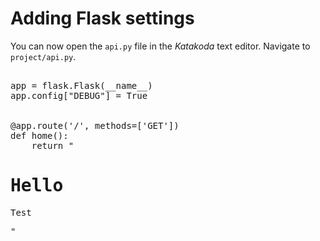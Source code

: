 # Adding Flask settings

You can now open the `api.py` file in the *Katakoda* text editor. Navigate to `project/api.py`.


<pre class="file" data-filename="project/api.py" data-target="insert" data-marker="# Flask settings">

app = flask.Flask(__name__)
app.config["DEBUG"] = True


@app.route('/', methods=['GET'])
def home():
    return "<h1>Hello</h1><p>Test</p>"

</pre>

